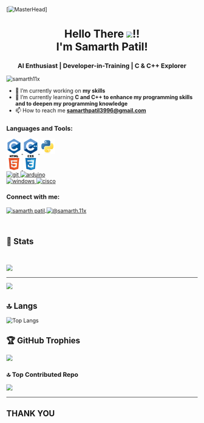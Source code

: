 [![MasterHead](https://github.com/Samarth11x/user-repo/blob/main/temp.png)]
<h1 align="center">Hello There <img src="https://raw.githubusercontent.com/MartinHeinz/MartinHeinz/master/wave.gif" width="30px">!! <br> I'm Samarth Patil!</h1>
<h3 align="center"> AI Enthusiast | Developer-in-Training | C & C++ Explorer </h3>

<p align="left"> <img src="https://komarev.com/ghpvc/?username=samarth11x&label=Profile%20views&color=0e75b6&style=flat" alt="samarth11x" /> </p>

- 🚀 I’m currently working on **my skills**
- 🌱 I’m currently learning **C and C++ to enhance my programming skills and to deepen my programming knowledge**
- 📫 How to reach me **samarthpatil3996@gmail.com**

<h3 align="left">Languages and Tools:</h3>
<p align="left">
<a href="https://www.cprogramming.com/" target="_blank" rel="noreferrer"> 
    <img src="https://raw.githubusercontent.com/devicons/devicon/master/icons/c/c-original.svg" alt="c" width="40" height="40"/> 
  </a>
  <a href="https://www.w3schools.com/cpp/" target="_blank" rel="noreferrer"> 
    <img src="https://raw.githubusercontent.com/devicons/devicon/master/icons/cplusplus/cplusplus-original.svg" alt="cplusplus" width="40" height="40"/> 
  </a>
   <a href="https://www.python.org" target="_blank" rel="noreferrer"> 
    <img src="https://raw.githubusercontent.com/devicons/devicon/master/icons/python/python-original.svg" alt="python" width="40" height="40"/> </a>
<br>
    <a href="https://www.w3.org/html/" target="_blank" rel="noreferrer"> 
        <img src="https://raw.githubusercontent.com/devicons/devicon/master/icons/html5/html5-original-wordmark.svg" alt="html5" width="40" height="40"/> </a> 
    <a href="https://www.w3schools.com/css/" target="_blank" rel="noreferrer"> 
          <img src="https://raw.githubusercontent.com/devicons/devicon/master/icons/css3/css3-original-wordmark.svg" alt="css3" width="40" height="40"/> </a> 
    <br>
  <a href="https://git-scm.com/" target="_blank" rel="noreferrer"> 
    <img src="https://www.vectorlogo.zone/logos/git-scm/git-scm-icon.svg" alt="git" width="40" height="40"/> 
  </a> 
  <a href="https://www.arduino.cc/" target="_blank" rel="noreferrer"> 
    <img src="https://cdn.worldvectorlogo.com/logos/arduino-1.svg" alt="arduino" width="40" height="40"/> 
  </a> 
<br>
  <a href="https://www.microsoft.com/en-us/windows/" target="_blank" rel="noreferrer">
    <img src="https://img.shields.io/badge/Windows-%234D4D4D.svg?style=for-the-badge&logo=windows&logoColor=white" alt="windows" width="70" height="30"/>
  </a>
  <a href="https://www.cisco.com/" target="_blank" rel="noreferrer">
    <img src="https://img.shields.io/badge/cisco-%23049fd9.svg?style=for-the-badge&logo=cisco&logoColor=black" alt="cisco" width="70" height="30"/>
  </a>
</p>

<h3 align="left">Connect with me:</h3>
<p align="left">
  <a href="https://www.linkedin.com/in/samarth-patil-samarth11x" target="blank">
    <img align="center" src="https://raw.githubusercontent.com/rahuldkjain/github-profile-readme-generator/master/src/images/icons/Social/linked-in-alt.svg" alt="samarth patil" height="30" width="40" />
  </a>
  <a href="https://instagram.com/@samarth.11x" target="blank">
    <img align="center" src="https://raw.githubusercontent.com/rahuldkjain/github-profile-readme-generator/master/src/images/icons/Social/instagram.svg" alt="@samarth.11x" height="30" width="40" />
  </a>
</p>

<br>

## 🚀 Stats
<br>

![](https://github-readme-stats.vercel.app/api?username=Samarth11x&theme=dark&hide_border=true&include_all_commits=false&count_private=false)<br/> <hr>
![](https://github-readme-streak-stats.herokuapp.com/?user=Samarth11x&theme=dark&hide_border=true)<br/>

## 🔝 Langs
![Top Langs](https://github-readme-stats.vercel.app/api/top-langs/?username=Samarth11x&layout=compact&theme=radical) <br>

## 🏆 GitHub Trophies
![](https://github-profile-trophy.vercel.app/?username=Samarth11x&theme=one_dark_pro&no-frame=true&no-bg=false&margin-w=4)

### 🔝 Top Contributed Repo
![](https://github-contributor-stats.vercel.app/api?username=Samarth11x&limit=5&theme=blue_navy&combine_all_yearly_contributions=true)

---

## THANK YOU

  



